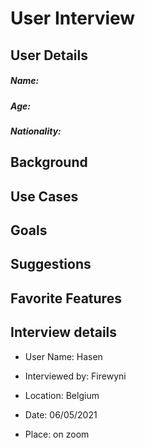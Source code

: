 # User Interview

## User Details

##### Name: 
##### Age:
##### Nationality:
##### 
## Background

## Use Cases

## Goals

## Suggestions

## Favorite Features

## Interview details 

- User Name: Hasen

- Interviewed by: Firewyni

- Location:  Belgium

- Date: 06/05/2021

- Place: on zoom

